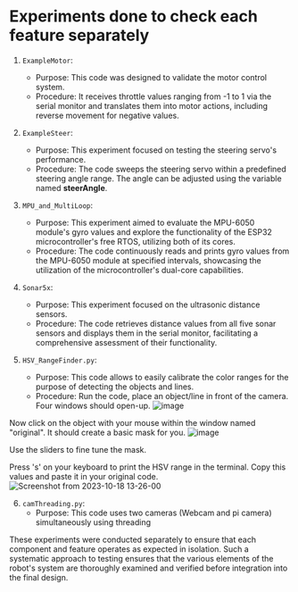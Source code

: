 # Experiments done to check each feature separately
1. `ExampleMotor`:
   - Purpose: This code was designed to validate the motor control system.
   - Procedure: It receives throttle values ranging from -1 to 1 via the serial monitor and translates them into motor actions, including reverse movement for negative values.
   
2. `ExampleSteer`:
   - Purpose: This experiment focused on testing the steering servo's performance.
   - Procedure: The code sweeps the steering servo within a predefined steering angle range. The angle can be adjusted using the variable named **steerAngle**.

3. `MPU_and_MultiLoop`:
   - Purpose: This experiment aimed to evaluate the MPU-6050 module's gyro values and explore the functionality of the ESP32 microcontroller's free RTOS, utilizing both of its cores.
   - Procedure: The code continuously reads and prints gyro values from the MPU-6050 module at specified intervals, showcasing the utilization of the microcontroller's dual-core capabilities.

4. `Sonar5x`:
   - Purpose: This experiment focused on the ultrasonic distance sensors.
   - Procedure: The code retrieves distance values from all five sonar sensors and displays them in the serial monitor, facilitating a comprehensive assessment of their functionality.

5. `HSV_RangeFinder.py`:
   - Purpose: This code allows to easily calibrate the color ranges for the purpose of detecting the objects and lines.
   - Procedure: Run the code, place an object/line in front of the camera. Four windows should open-up.
![image](https://github.com/A-N-M-Noor/mechaScratch_404/assets/113457396/10800b84-48a0-4e79-bc91-2c36ca83dc10)

Now click on the object with your mouse within the window named "original". It should create a basic mask for you. 
![image](https://github.com/A-N-M-Noor/mechaScratch_404/assets/113457396/5a2354e6-8daa-424b-ab5c-02d1b91debfc)

Use the sliders to fine tune the mask.

Press 's' on your keyboard to print the HSV range in the terminal. Copy this values and paste it in your original code.
![Screenshot from 2023-10-18 13-26-00](https://github.com/A-N-M-Noor/mechaScratch_404/assets/113457396/8bde07df-043c-46f9-877d-0ca56484d5a0)

6. `camThreading.py`:
   - Purpose: This code uses two cameras (Webcam and pi camera) simultaneously using threading


These experiments were conducted separately to ensure that each component and feature operates as expected in isolation. Such a systematic approach to testing ensures that the various elements of the robot's system are thoroughly examined and verified before integration into the final design.
